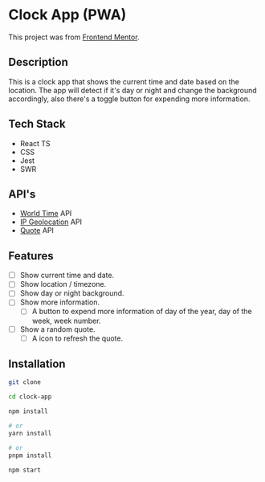 # Clock App (PWA)

This project was from [Frontend Mentor](https://www.frontendmentor.io/challenges/clock-app-LMFaxFwrM).

## Description

This is a clock app that shows the current time and date based on the location. The app will detect if it's day or night and change the background accordingly, also there's a toggle button for expending more information.

## Tech Stack

- React TS
- CSS
- Jest
- SWR

## API's

- [World Time](http://worldtimeapi.org/) API
- [IP Geolocation](https://ipbase.com/) API
- [Quote](https://github.com/lukePeavey/quotable) API

## Features

- [ ] Show current time and date.
- [ ] Show location / timezone.
- [ ] Show day or night background.
- [ ] Show more information.
  - [ ] A button to expend more information of day of the year, day of the week, week number.
- [ ] Show a random quote.
  - [ ] A icon to refresh the quote.

## Installation

```bash
git clone
```

```bash
cd clock-app
```

```bash
npm install

# or
yarn install

# or
pnpm install
```

```bash
npm start
```
